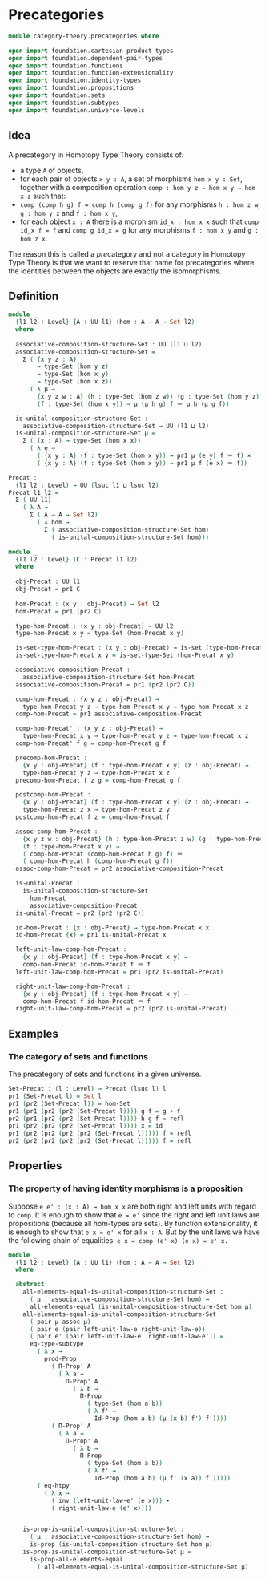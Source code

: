 #  Precategories

```agda
module category-theory.precategories where

open import foundation.cartesian-product-types
open import foundation.dependent-pair-types
open import foundation.functions
open import foundation.function-extensionality
open import foundation.identity-types
open import foundation.propositions
open import foundation.sets
open import foundation.subtypes
open import foundation.universe-levels
```

## Idea

A precategory in Homotopy Type Theory consists of:
- a type `A` of objects,
- for each pair of objects `x y : A`, a set of morphisms `hom x y : Set`,
together with a composition operation `comp : hom y z → hom x y → hom x z` such that:
- `comp (comp h g) f = comp h (comp g f)` for any morphisms `h : hom z w`, `g : hom y z` and `f : hom x y`,
- for each object `x : A` there is a morphism `id_x : hom x x` such that `comp id_x f = f` and `comp g id_x = g` for any morphisms `f : hom x y` and `g : hom z x`.

The reason this is called a *pre*category and not a category in Homotopy Type Theory is that we want to reserve that name for precategories where the identities between the objects are exactly the isomorphisms.

## Definition

```agda
module _
  {l1 l2 : Level} {A : UU l1} (hom : A → A → Set l2)
  where
  
  associative-composition-structure-Set : UU (l1 ⊔ l2)
  associative-composition-structure-Set =
    Σ ( {x y z : A}
        → type-Set (hom y z)
        → type-Set (hom x y)
        → type-Set (hom x z))
      ( λ μ →
        {x y z w : A} (h : type-Set (hom z w)) (g : type-Set (hom y z))
        (f : type-Set (hom x y)) → μ (μ h g) f ＝ μ h (μ g f))

  is-unital-composition-structure-Set :
    associative-composition-structure-Set → UU (l1 ⊔ l2)
  is-unital-composition-structure-Set μ =
    Σ ( (x : A) → type-Set (hom x x))
      ( λ e →
        ( {x y : A} (f : type-Set (hom x y)) → pr1 μ (e y) f ＝ f) ×
        ( {x y : A} (f : type-Set (hom x y)) → pr1 μ f (e x) ＝ f))

Precat :
  (l1 l2 : Level) → UU (lsuc l1 ⊔ lsuc l2)
Precat l1 l2 =
  Σ ( UU l1)
    ( λ A →
      Σ ( A → A → Set l2)
        ( λ hom →
          Σ ( associative-composition-structure-Set hom)
            ( is-unital-composition-structure-Set hom)))

module _
  {l1 l2 : Level} (C : Precat l1 l2)
  where
  
  obj-Precat : UU l1
  obj-Precat = pr1 C
  
  hom-Precat : (x y : obj-Precat) → Set l2
  hom-Precat = pr1 (pr2 C)

  type-hom-Precat : (x y : obj-Precat) → UU l2
  type-hom-Precat x y = type-Set (hom-Precat x y)

  is-set-type-hom-Precat : (x y : obj-Precat) → is-set (type-hom-Precat x y)
  is-set-type-hom-Precat x y = is-set-type-Set (hom-Precat x y)

  associative-composition-Precat :
    associative-composition-structure-Set hom-Precat
  associative-composition-Precat = pr1 (pr2 (pr2 C))

  comp-hom-Precat : {x y z : obj-Precat} →
    type-hom-Precat y z → type-hom-Precat x y → type-hom-Precat x z
  comp-hom-Precat = pr1 associative-composition-Precat

  comp-hom-Precat' : {x y z : obj-Precat} →
    type-hom-Precat x y → type-hom-Precat y z → type-hom-Precat x z
  comp-hom-Precat' f g = comp-hom-Precat g f

  precomp-hom-Precat :
    {x y : obj-Precat} (f : type-hom-Precat x y) (z : obj-Precat) →
    type-hom-Precat y z → type-hom-Precat x z
  precomp-hom-Precat f z g = comp-hom-Precat g f

  postcomp-hom-Precat :
    {x y : obj-Precat} (f : type-hom-Precat x y) (z : obj-Precat) →
    type-hom-Precat z x → type-hom-Precat z y
  postcomp-hom-Precat f z = comp-hom-Precat f

  assoc-comp-hom-Precat :
    {x y z w : obj-Precat} (h : type-hom-Precat z w) (g : type-hom-Precat y z)
    (f : type-hom-Precat x y) →
    ( comp-hom-Precat (comp-hom-Precat h g) f) ＝
    ( comp-hom-Precat h (comp-hom-Precat g f))
  assoc-comp-hom-Precat = pr2 associative-composition-Precat

  is-unital-Precat :
    is-unital-composition-structure-Set
      hom-Precat
      associative-composition-Precat
  is-unital-Precat = pr2 (pr2 (pr2 C))

  id-hom-Precat : {x : obj-Precat} → type-hom-Precat x x
  id-hom-Precat {x} = pr1 is-unital-Precat x

  left-unit-law-comp-hom-Precat :
    {x y : obj-Precat} (f : type-hom-Precat x y) →
    comp-hom-Precat id-hom-Precat f ＝ f
  left-unit-law-comp-hom-Precat = pr1 (pr2 is-unital-Precat)

  right-unit-law-comp-hom-Precat :
    {x y : obj-Precat} (f : type-hom-Precat x y) →
    comp-hom-Precat f id-hom-Precat ＝ f
  right-unit-law-comp-hom-Precat = pr2 (pr2 is-unital-Precat)
```

## Examples

### The category of sets and functions

The precategory of sets and functions in a given universe.

```agda
Set-Precat : (l : Level) → Precat (lsuc l) l
pr1 (Set-Precat l) = Set l
pr1 (pr2 (Set-Precat l)) = hom-Set
pr1 (pr1 (pr2 (pr2 (Set-Precat l)))) g f = g ∘ f
pr2 (pr1 (pr2 (pr2 (Set-Precat l)))) h g f = refl
pr1 (pr2 (pr2 (pr2 (Set-Precat l)))) x = id
pr1 (pr2 (pr2 (pr2 (pr2 (Set-Precat l))))) f = refl
pr2 (pr2 (pr2 (pr2 (pr2 (Set-Precat l))))) f = refl
```

## Properties

### The property of having identity morphisms is a proposition

Suppose `e e' : (x : A) → hom x x` are both right and left units with regard to `comp`. It is enough to show that `e = e'` since the right and left unit laws are propositions (because all hom-types are sets). By function extensionality, it is enough to show that `e x = e' x` for all `x : A`. But by the unit laws we have the following chain of equalities:
`e x = comp (e' x) (e x) = e' x.`

```agda
module _
  {l1 l2 : Level} {A : UU l1} (hom : A → A → Set l2)
  where

  abstract
    all-elements-equal-is-unital-composition-structure-Set :
      ( μ : associative-composition-structure-Set hom) →
      all-elements-equal (is-unital-composition-structure-Set hom μ)
    all-elements-equal-is-unital-composition-structure-Set
      ( pair μ assoc-μ)
      ( pair e (pair left-unit-law-e right-unit-law-e))
      ( pair e' (pair left-unit-law-e' right-unit-law-e')) =
      eq-type-subtype
        ( λ x →
          prod-Prop
            ( Π-Prop' A
              ( λ a →
                Π-Prop' A
                  ( λ b →
                    Π-Prop
                      ( type-Set (hom a b))
                      ( λ f' →
                        Id-Prop (hom a b) (μ (x b) f') f'))))
            ( Π-Prop' A
              ( λ a →
                Π-Prop' A
                  ( λ b →
                    Π-Prop
                      ( type-Set (hom a b))
                      ( λ f' →
                        Id-Prop (hom a b) (μ f' (x a)) f')))))
        ( eq-htpy
          ( λ x →
            ( inv (left-unit-law-e' (e x))) ∙
            ( right-unit-law-e (e' x))))


    is-prop-is-unital-composition-structure-Set :
      ( μ : associative-composition-structure-Set hom) →
      is-prop (is-unital-composition-structure-Set hom μ)
    is-prop-is-unital-composition-structure-Set μ =
      is-prop-all-elements-equal
        ( all-elements-equal-is-unital-composition-structure-Set μ)
```
